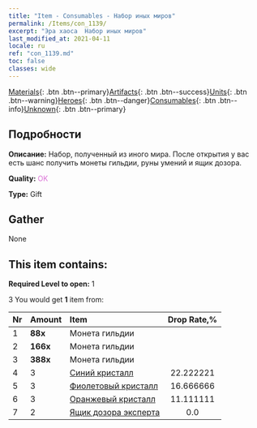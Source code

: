 ```yaml
---
title: "Item - Consumables - Набор иных миров"
permalink: /Items/con_1139/
excerpt: "Эра хаоса  Набор иных миров"
last_modified_at: 2021-04-11
locale: ru
ref: "con_1139.md"
toc: false
classes: wide
---
```

 [Materials](/ru/Items/){: .btn .btn--primary}[Artifacts](/ru/Items/Artifacts/){: .btn .btn--success}[Units](/ru/Items/Units/){: .btn .btn--warning}[Heroes](/ru/Items/Heroes/){: .btn .btn--danger}[Consumables](/ru/Items/Consumables/){: .btn .btn--info}[Unknown](/ru/Items/Unknown/){: .btn .btn--primary}

## Подробности
 **Описание:** Набор, полученный из иного мира. После открытия у вас есть шанс получить монеты гильдии, руны умений и ящик дозора.

 **Quality:** <span style="color: #DA70D6">OK</span>

 **Type:** Gift

## Gather

  None

## This item contains:

 **Required Level to open:** 1

 3 You would get **1** item  from:

  | Nr | Amount |     Item    | Drop Rate,% |
  |:---|:-------|:------------|:---------:|
  | 1 |  **88x** | Монета гильдии |  | 22.222221 | 
  | 2 |  **166x** | Монета гильдии |  | 16.666666 | 
  | 3 |  **388x** | Монета гильдии |  | 11.111111 | 
  | 4 | 3 | [Синий кристалл](/ru/Items/con_716/) | 22.222221 | 
  | 5 | 3 | [Фиолетовый кристалл](/ru/Items/con_720/) | 16.666666 | 
  | 6 | 3 | [Оранжевый кристалл](/ru/Items/con_730/) | 11.111111 | 
  | 7 | 2 | [Ящик дозора эксперта](/ru/Items/con_767/) | 0.0 | 
